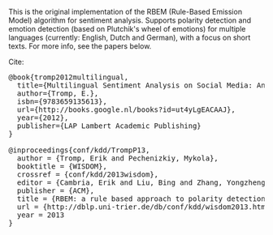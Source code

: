 This is the original implementation of the RBEM (Rule-Based Emission Model) algorithm for sentiment analysis. Supports polarity detection and emotion detection (based on Plutchik's wheel of emotions) for multiple languages (currently: English, Dutch and German), with a focus on short texts. For more info, see the papers below.

Cite:

<pre>@book{tromp2012multilingual,
  title={Multilingual Sentiment Analysis on Social Media: An Extensive Study on Multilingual Sentiment Analaysis Performed on Three Different Social Media},
  author={Tromp, E.},
  isbn={9783659135613},
  url={http://books.google.nl/books?id=ut4yLgEACAAJ},
  year={2012},
  publisher={LAP Lambert Academic Publishing}
}

@inproceedings{conf/kdd/TrompP13,
  author = {Tromp, Erik and Pechenizkiy, Mykola},
  booktitle = {WISDOM},
  crossref = {conf/kdd/2013wisdom},
  editor = {Cambria, Erik and Liu, Bing and Zhang, Yongzheng and Xia, Yunqing},
  publisher = {ACM},
  title = {RBEM: a rule based approach to polarity detection.},
  url = {http://dblp.uni-trier.de/db/conf/kdd/wisdom2013.html#TrompP13},
  year = 2013
}
</pre>
